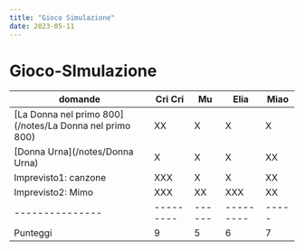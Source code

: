 ```yaml
---
title: "Gioco Simulazione"
date: 2023-05-11
---
```

# Gioco-SImulazione

| domande                                          | Cri Cri   | Mu     | Elia      | Miao  |
| -----------------                                | -----     | ------ | -----     | ----- |
| [La Donna nel primo 800](/notes/La Donna nel primo 800) | XX        | X      | X         | X     |
| [Donna Urna](/notes/Donna Urna)                         | X         | X      | X         | XX    |
| Imprevisto1: canzone                             | XXX       | X      | X         | XX    |
| Imprevisto2: Mimo                                | XXX       | XX     | XXX       | XX    |
| ---------------                                  | --------- | ------ | --------- | ----- |
| Punteggi                                         | 9         | 5      | 6         | 7     |
